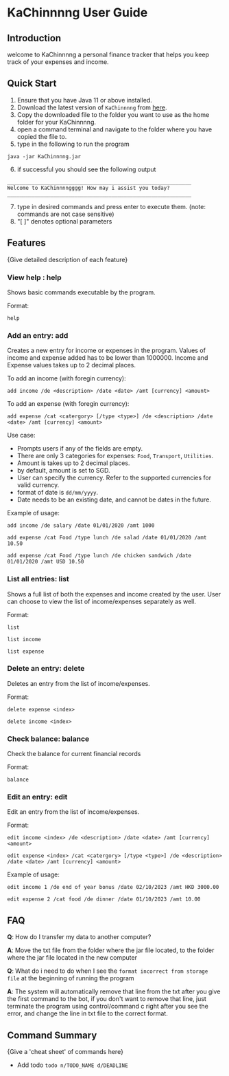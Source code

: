 # KaChinnnng User Guide

## Introduction
welcome to KaChinnnng a personal finance tracker that helps you keep track of your expenses and income.

## Quick Start


1. Ensure that you have Java 11 or above installed.
2. Download the latest version of `KaChinnnng` from [here](http://link.to/duke).
3. Copy the downloaded file to the folder you want to use as the home folder for your KaChinnnng.
4. open a command terminal and navigate to the folder where you have copied the file to.
5. type in the following to run the program
```
java -jar KaChinnnng.jar
```
6. if successful you should see the following output
```
____________________________________________________________
Welcome to KaChinnnngggg! How may i assist you today?
____________________________________________________________
```
7. type in desired commands and press enter to execute them. (note: commands are not case sensitive)
8. "[ ]" denotes optional parameters

## Features 

{Give detailed description of each feature}

### View help : help
Shows basic commands executable by the program.

Format:
```
help
```

### Add an entry: add
Creates a new entry for income or expenses in the program.
Values of income and expense added has to be lower than 1000000.
Income and Expense values takes up to 2 decimal places.

To add an income (with foregin currency):
```
add income /de <description> /date <date> /amt [currency] <amount>
```

To add an expense (with foregin currency):
```
add expense /cat <catergory> [/type <type>] /de <description> /date <date> /amt [currency] <amount>
```

Use case:
- Prompts users if any of the fields are empty.
- There are only 3 categories for expenses: `Food`, `Transport`, `Utilities`.
- Amount is takes up to 2 decimal places.
- by default, amount is set to SGD.
- User can specify the currency. Refer to the supported currencies for valid currency.
- format of date is `dd/mm/yyyy`.
- Date needs to be an existing date, and cannot be dates in the future.

Example of usage:
```
add income /de salary /date 01/01/2020 /amt 1000
```
```
add expense /cat Food /type lunch /de salad /date 01/01/2020 /amt 10.50
```
```
add expense /cat Food /type lunch /de chicken sandwich /date 01/01/2020 /amt USD 10.50
```

### List all entries: list
Shows a full list of both the expenses and income created by the user.
User can choose to view the list of income/expenses separately as well.

Format:
```
list
```
```
list income
```
```
list expense
```

### Delete an entry: delete
Deletes an entry from the list of income/expenses.

Format:
```
delete expense <index>
```
```
delete income <index>
```

### Check balance: balance
Check the balance for current financial records

Format:
```
balance
```

### Edit an entry: edit 
Edit an entry from the list of income/expenses.

Format:
```
edit income <index> /de <description> /date <date> /amt [currency] <amount>
```
```
edit expense <index> /cat <catergory> [/type <type>] /de <description> /date <date> /amt [currency] <amount>
```
Example of usage:
```
edit income 1 /de end of year bonus /date 02/10/2023 /amt HKD 3000.00
```
```
edit expense 2 /cat food /de dinner /date 01/10/2023 /amt 10.00
```


## FAQ

**Q**: How do I transfer my data to another computer? 

**A**: Move the txt file from the folder where the jar file located, 
to the folder where the jar file located in the new computer 

**Q**: What do i need to do when I see the `format incorrect from storage file` at the beginning of running the program

**A**: The system will automatically remove that line from the txt after you give the first command to the bot, 
if you don't want to remove that line, just terminate the program using control/command c right after you see the error,
and change the line in txt file to the correct format.

## Command Summary

{Give a 'cheat sheet' of commands here}

* Add todo `todo n/TODO_NAME d/DEADLINE`
